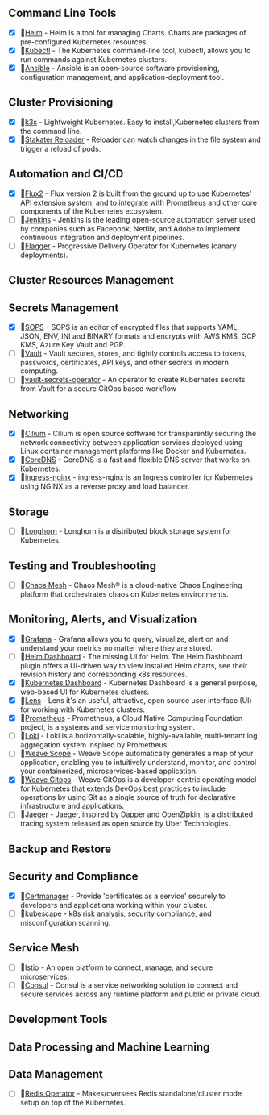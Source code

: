 
## Command Line Tools

- [x] 💚[Helm](https://github.com/helm/helm) - Helm is a tool for managing Charts. Charts are packages of pre-configured Kubernetes resources.
- [x] 💚[Kubectl](https://kubernetes.io/docs/reference/kubectl/overview/) - The Kubernetes command-line tool, kubectl, allows you to run commands against Kubernetes clusters.
- [X] 💚[Ansible](https://docs.ansible.com/) - Ansible is an open-source software provisioning, configuration management, and application-deployment tool.

## Cluster Provisioning

- [x] 💚[k3s](https://github.com/k3s-io/k3s) - Lightweight Kubernetes. Easy to install,Kubernetes clusters from the command line.
- [x] 💚[Stakater Reloader](https://github.com/stakater/Reloader) - Reloader can watch changes in the file system and trigger a reload of pods.

## Automation and CI/CD

- [x] 💚[Flux2](https://github.com/fluxcd/flux2) - Flux version 2 is built from the ground up to use Kubernetes' API extension system, and to integrate with Prometheus and other core components of the Kubernetes ecosystem.
- [ ] 💚[Jenkins](https://www.jenkins.io/) - Jenkins is the leading open-source automation server used by companies such as Facebook, Netflix, and Adobe to implement continuous integration and deployment pipelines.
- [ ] 💚[Flagger](https://flagger.app/) - Progressive Delivery Operator for Kubernetes (canary deployments).

## Cluster Resources Management

## Secrets Management

- [x] 💚[SOPS]() - SOPS is an editor of encrypted files that supports YAML, JSON, ENV, INI and BINARY formats and encrypts with AWS KMS, GCP KMS, Azure Key Vault and PGP.
- [ ] 💚[Vault]() - Vault secures, stores, and tightly controls access to tokens, passwords, certificates, API keys, and other secrets in modern computing.
- [ ] 💚[vault-secrets-operator]() - An operator to create Kubernetes secrets from Vault for a secure GitOps based workflow

## Networking

- [x] 💚[Cilium](https://github.com/cilium/cilium) - Cilium is open source software for transparently securing the network connectivity between application services deployed using Linux container management platforms like Docker and Kubernetes.
- [x] 💚[CoreDNS](https://github.com/coredns/coredns) - CoreDNS is a fast and flexible DNS server that works on Kubernetes.
- [x] 💚[ingress-nginx](https://github.com/kubernetes/ingress-nginx) - ingress-nginx is an Ingress controller for Kubernetes using NGINX as a reverse proxy and load balancer.

## Storage

- [ ] 💚[Longhorn](https://github.com/longhorn/longhorn) - Longhorn is a distributed block storage system for Kubernetes.

## Testing and Troubleshooting

- [ ] 💚[Chaos Mesh](https://github.com/chaos-mesh/chaos-mesh) - Chaos Mesh® is a cloud-native Chaos Engineering platform that orchestrates chaos on Kubernetes environments.

## Monitoring, Alerts, and Visualization

- [x] 💚[Grafana](https://github.com/grafana/grafana) - Grafana allows you to query, visualize, alert on and understand your metrics no matter where they are stored.
- [ ] 💚[Helm Dashboard](https://github.com/komodorio/helm-dashboard) - The missing UI for Helm. The Helm Dashboard plugin offers a UI-driven way to view installed Helm charts, see their revision history and corresponding k8s resources.
- [x] 💚[Kubernetes Dashboard](https://github.com/kubernetes/dashboard) - Kubernetes Dashboard is a general purpose, web-based UI for Kubernetes clusters.
- [x] 💚[Lens](https://github.com/lensapp/lens) - Lens it's an useful, attractive, open source user interface (UI) for working with Kubernetes clusters.
- [x] 💚[Prometheus](https://github.com/prometheus/prometheus) - Prometheus, a Cloud Native Computing Foundation project, is a systems and service monitoring system.
- [ ] 💚[Loki](https://github.com/grafana/loki) - Loki is a horizontally-scalable, highly-available, multi-tenant log aggregation system inspired by Prometheus.
- [ ] 💚[Weave Scope](https://www.weave.works/oss/scope/) - Weave Scope automatically generates a map of your application, enabling you to intuitively understand, monitor, and control your containerized, microservices-based application.
- [x] 💚[Weave Gitops](https://docs.gitops.weave.works/docs/intro-weave-gitops/) - Weave GitOps is a developer-centric operating model for Kubernetes that extends DevOps best practices to include operations by using Git as a single source of truth for declarative infrastructure and applications.
- [ ] 💚[Jaeger](https://www.jaegertracing.io/docs/1.18/) - Jaeger, inspired by Dapper and OpenZipkin, is a distributed tracing system released as open source by Uber Technologies.

## Backup and Restore

## Security and Compliance

- [x] 💚[Certmanager](https://cert-manager.io/) - Provide 'certificates as a service' securely to developers and applications working within your cluster.
- [ ] 💚[kubescape](https://github.com/kubescape/kubescape) - k8s risk analysis, security compliance, and misconfiguration scanning.

## Service Mesh

- [ ] 💚[Istio](https://github.com/istio/istio) - An open platform to connect, manage, and secure microservices.
- [ ] 💚[Consul](https://www.hashicorp.com/products/consul) - Consul is a service networking solution to connect and secure services across any runtime platform and public or private cloud.

## Development Tools

## Data Processing and Machine Learning

## Data Management

- [ ] 💚[Redis Operator](https://operatorhub.io/operator/redis-operator) - Makes/oversees Redis standalone/cluster mode setup on top of the Kubernetes.






